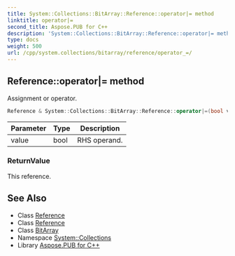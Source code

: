 ```yaml
---
title: System::Collections::BitArray::Reference::operator|= method
linktitle: operator|=
second_title: Aspose.PUB for C++
description: 'System::Collections::BitArray::Reference::operator|= method. Assignment or operator in C++.'
type: docs
weight: 500
url: /cpp/system.collections/bitarray/reference/operator_=/
---
```

## Reference::operator|= method


Assignment or operator.

```cpp
Reference & System::Collections::BitArray::Reference::operator|=(bool value)
```


| Parameter | Type | Description |
| --- | --- | --- |
| value | bool | RHS operand. |

### ReturnValue

This reference.

## See Also

* Class [Reference](../)
* Class [Reference](../)
* Class [BitArray](../../)
* Namespace [System::Collections](../../../)
* Library [Aspose.PUB for C++](../../../../)
